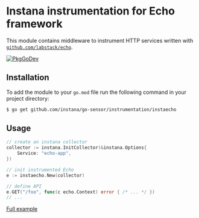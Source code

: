 Instana instrumentation for Echo framework
=============================================

This module contains middleware to instrument HTTP services written with [`github.com/labstack/echo`](https://github.com/labstack/echo).

[![PkgGoDev](https://pkg.go.dev/badge/github.com/instana/go-sensor/instrumentation/instaecho)][godoc]

Installation
------------

To add the module to your `go.mod` file run the following command in your project directory:

```bash
$ go get github.com/instana/go-sensor/instrumentation/instaecho
```

Usage
-----

```go
// create an instana collector
collector := instana.InitCollector(&instana.Options{
    Service: "echo-app",
})

// init instrumented Echo
e := instaecho.New(collector)

// define API
e.GET("/foo", func(c echo.Context) error { /* ... */ })
// ...
```
[Full example][fullExample]


[godoc]: https://pkg.go.dev/github.com/instana/go-sensor/instrumentation/instaecho
[fullExample]: https://pkg.go.dev/github.com/instana/go-sensor/instrumentation/instaecho#example-package

